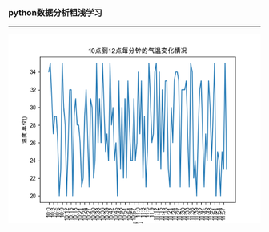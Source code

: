 ### python数据分析粗浅学习
---
![avatar](https://raw.githubusercontent.com/chenweizhe/data_analysis_test_withpython/master/venv/include/matplotlibTs/test2.png)
